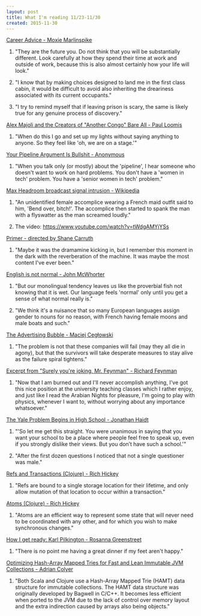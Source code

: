 ```yaml
---
layout: post
title: What I'm reading 11/23-11/30
created: 2015-11-30
---
```


[Career Advice - Moxie Marlinspike](http://www.thoughtcrime.org/blog/career-advice/)

1. "They are the future you. Do not think that you will be substantially different. Look carefully at how they spend their time at work and outside of work, because this is also almost certainly how your life will look."

2. "I know that by making choices designed to land me in the first class cabin, it would be difficult to avoid also inheriting the dreariness associated with its current occupants."

3. "I try to remind myself that if leaving prison is scary, the same is likely true for any genuine process of discovery."

[Alex Majoli and the Creators of "Another Congo" Bare All - Paul Loomis](http://www.americansuburbx.com/2015/11/alex-majoli-and-the-creators-of-another-congo-bare-all.html)

1. "When do this I go and set up my lights without saying anything to anyone. So they feel like 'oh, we are on a stage.'"

[Your Pipeline Argument Is Bullshit - Anonymous](http://leanangry.tumblr.com/post/125716699460/your-pipeline-argument-is-bullshiti)

1. "When you talk only (or mostly) about the 'pipeline', I hear someone who doesn't want to work on hard problems. You don't have a 'women in tech' problem. You have a 'senior women in tech' problem."

[Max Headroom broadcast signal intrusion - Wikipedia](https://en.wikipedia.org/wiki/Max_Headroom_broadcast_signal_intrusion)

1. "An unidentified female accomplice wearing a French maid outfit said to him, 'Bend over, bitch!'. The accomplice then started to spank the man with a flyswatter as the man screamed loudly."

2. The video: <https://www.youtube.com/watch?v=tWdgAMYjYSs>

[Primer - directed by Shane Carruth](http://www.imdb.com/title/tt0390384/)

1. "Maybe it was the dramamine kicking in, but I remember this moment in the dark with the reverberation of the machine. It was maybe the most content I've ever been."

[English is not normal - John McWhorter](https://aeon.co/essays/why-is-english-so-weirdly-different-from-other-languages)

1. "But our monolingual tendency leaves us like the proverbial fish not knowing that it is wet. Our language feels 'normal' only until you get a sense of what normal really is."

2. "We think it's a nuisance that so many European languages assign gender to nouns for no reason, with French having female moons and male boats and such."

[The Advertising Bubble - Maciej Cegłowski](http://idlewords.com/2015/11/the_advertising_bubble.htm)

1. "The problem is not that these companies will fail (may they all die in agony), but that the survivors will take desperate measures to stay alive as the failure spiral tightens."

[Excerpt from "Surely you're joking, Mr. Feynman" - Richard Feynman](http://www.physics.ohio-state.edu/~kilcup/262/feynman.html)

1. "Now that I am burned out and I'll never accomplish anything, I've got this nice position at the university teaching classes which I rather enjoy, and just like I read the Arabian Nights for pleasure, I'm going to play with physics, whenever I want to, without worrying about any importance whatsoever."

[The Yale Problem Begins in High School - Jonathan Haidt](http://heterodoxacademy.org/2015/11/24/the-yale-problem-begins-in-high-school/)

1. "'So let me get this straight. You were unanimous in saying that you want your school to be a place where people feel free to speak up, even if you strongly dislike their views. But you don’t have such a school.'"

2. "After the first dozen questions I noticed that not a single questioner was male."

[Refs and Transactions (Clojure) - Rich Hickey](http://clojure.org/Refs)

1. "Refs are bound to a single storage location for their lifetime, and only allow mutation of that location to occur within a transaction."

[Atoms (Clojure) - Rich Hickey](http://clojure.org/atoms)

1. "Atoms are an efficient way to represent some state that will never need to be coordinated with any other, and for which you wish to make synchronous changes."

[How I get ready: Karl Pilkington - Rosanna Greenstreet](http://www.theguardian.com/fashion/2015/nov/28/how-i-get-ready-karl-pilkington)

1. "There is no point me having a great dinner if my feet aren't happy."

[Optimizing Hash-Array Mapped Tries for Fast and Lean Immutable JVM Collections - Adrian Colyer](http://blog.acolyer.org/2015/11/27/hamt/)

1. "Both Scala and Clojure use a Hash-Array Mapped Trie (HAMT) data structure for immutable collections. The HAMT data structure was originally developed by Bagwell in C/C++. It becomes less efficient when ported to the JVM due to the lack of control over memory layout and the extra indirection caused by arrays also being objects."
